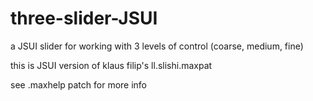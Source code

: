 # three-slider-JSUI

a JSUI slider for working with 3 levels of control (coarse, medium, fine) 

this is JSUI version of klaus filip's ll.slishi.maxpat

see .maxhelp patch for more info